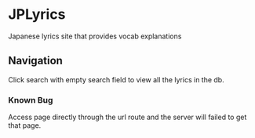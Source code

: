 # JPLyrics
Japanese lyrics site that provides vocab explanations

## Navigation
Click search with empty search field to view all the lyrics in the db.  


### Known Bug
Access page directly through the url route and the server will failed to get that page.
